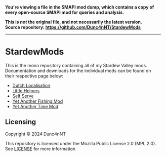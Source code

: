 **You're viewing a file in the SMAPI mod dump, which contains a copy of every open-source SMAPI mod
for queries and analysis.**

**This is _not_ the original file, and not necessarily the latest version.**  
**Source repository: https://github.com/Dunc4nNT/StardewMods**

----

# StardewMods

This is the mono repository containing all of my Stardew Valley mods. Documentation and downloads for the individual mods can be found on their respective page below:

- [Dutch Localisation](/DutchLocalisation)
- [Little Helpers](/LittleHelpers/)
- [Self Serve](/SelfServe/)
- [Yet Another Fishing Mod](/YetAnotherFishingMod)
- [Yet Another Time Mod](/YetAnotherTimeMod/)

## Licensing

Copyright © 2024 Dunc4nNT

This repository is licensed under the Mozilla Public License 2.0 (MPL 2.0). See [LICENSE](./LICENSE) for more information.
